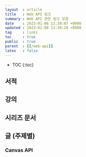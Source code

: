 ```yaml
---
layout  : article
title   : Web API 링크
summary : Web API 관련 링크 모음
date    : 2023-01-08 13:39:07 +0900
updated : 2023-01-08 13:39:28 +0900
tag     : links
toc     : true
public  : true
parent  : [[/web-api]]
latex   : false
---
```

* TOC
{:toc}

## 서적

## 강의

## 시리즈 문서

## 글 (주제별)

### Canvas API
